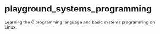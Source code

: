 # playground_systems_programming
Learning the C programming language and basic systems programming on Linux.  

